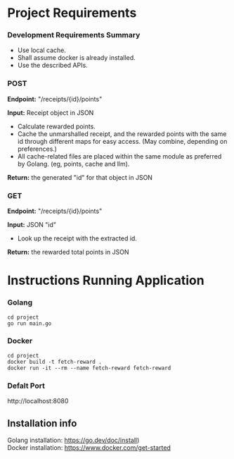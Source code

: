 # Project Requirements

### Development Requirements Summary
- Use local cache.
- Shall assume docker is already installed.
- Use the described APIs.


### POST
**Endpoint:** "/receipts/{id}/points"

**Input:** Receipt object in JSON
- Calculate rewarded points.
- Cache the unmarshalled receipt, and the rewarded points with the same id through different maps for easy access. (May combine, depending on preferences.)
 - All cache-related files are placed within the same module as preferred by Golang. (eg, points, cache and llm).

**Return:** the generated "id" for that object in JSON

### GET
**Endpoint:** "/receipts/{id}/points"

**Input:** JSON "id"
- Look up the receipt with the extracted id.

**Return:** the rewarded total points in JSON

# Instructions Running Application
### Golang
```
cd project
go run main.go
```

### Docker
```
cd project
docker build -t fetch-reward .
docker run -it --rm --name fetch-reward fetch-reward
```
### Defalt Port
http://localhost:8080

## Installation info
Golang installation: https://go.dev/doc/install) <br/>
Docker installation: https://www.docker.com/get-started










